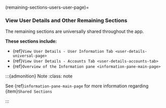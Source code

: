 

(remaining-sections-users-user-page)=
### View User Details and Other Remaining Sections


The remaining sections are universally shared throughout the app. 


**These sections include:**

- {ref}`View User Details - User Information Tab <user-details-universal-page>`
- {ref}`View User Details - Accounts Tab <user-details-accounts-tab>`
- {ref}`Overview of the Information pane <information-pane-main-page>`

:::{admonition} Note
:class: note

See {ref}`information-pane-main-page` for more information regarding {item}`Shared Sections`

:::
